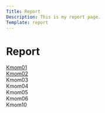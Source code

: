 ```yaml
---
Title: Report
Description: This is my report page.
Template: report
---
```


Report
==========================

<div class="kmom-box">
<a href="report/kmom01">Kmom01</a>
</div>

<div class="kmom-box">
<a href="report/kmom02">Kmom02</a>
</div>

<div class="kmom-box">
Kmom03
</div>

<div class="kmom-box">
Kmom04
</div>

<div class="kmom-box">
Kmom05
</div>

<div class="kmom-box">
Kmom06
</div>

<div class="kmom-box project">
Kmom10
</div>
